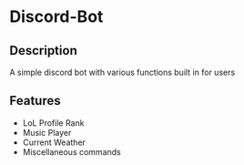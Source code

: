 # Discord-Bot

## Description

A simple discord bot with various functions built in for users

## Features

* LoL Profile Rank
* Music Player
* Current Weather
* Miscellaneous commands
